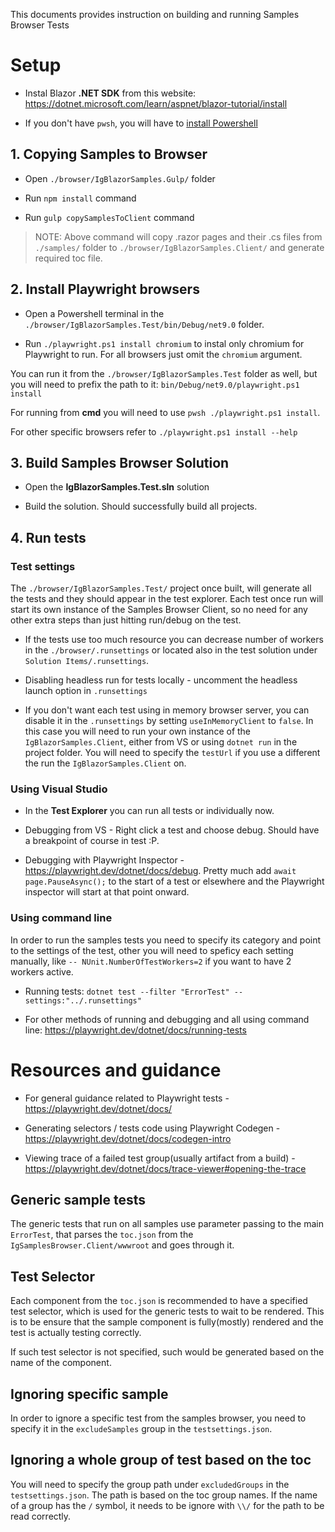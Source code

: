 This documents provides instruction on building and running Samples Browser Tests

# Setup

- Instal Blazor **.NET SDK** from this website:
https://dotnet.microsoft.com/learn/aspnet/blazor-tutorial/install

- If you don't have `pwsh`, you will have to [install Powershell](https://docs.microsoft.com/powershell/scripting/install/installing-powershell)

## 1. Copying Samples to Browser

- Open `./browser/IgBlazorSamples.Gulp/` folder

- Run `npm install` command

- Run `gulp copySamplesToClient` command

> NOTE: Above command will copy .razor pages and their .cs files from `./samples/` folder to `./browser/IgBlazorSamples.Client/` and generate required toc file.

## 2. Install Playwright browsers

- Open a Powershell terminal in the `./browser/IgBlazorSamples.Test/bin/Debug/net9.0` folder.

- Run `./playwright.ps1 install chromium` to instal only chromium for Playwright to run. For all browsers just omit the  `chromium` argument.

You can run it from the `./browser/IgBlazorSamples.Test` folder as well, but you will need to prefix the path to it: `bin/Debug/net9.0/playwright.ps1 install`

For running from **cmd** you will need to use `pwsh ./playwright.ps1 install`.

For other specific browsers refer to `./playwright.ps1 install --help`

## 3. Build Samples Browser Solution

- Open the **IgBlazorSamples.Test.sln** solution

- Build the solution. Should successfully build all projects.

## 4. Run tests

### Test settings

The `./browser/IgBlazorSamples.Test/` project once built, will generate all the tests and they should appear in the test explorer.
Each test once run will start its own instance of the Samples Browser Client, so no need for any other extra steps than just hitting run/debug on the test.


- If the tests use too much resource you can decrease number of workers in the  `./browser/.runsettings` or located also in the test solution under `Solution Items/.runsettings`.

- Disabling headless run for tests locally - uncomment the headless launch option in `.runsettings` 

- If you don't want each test using in memory browser server, you can disable it in the `.runsettings` by setting `useInMemoryClient` to `false`. In this case you will need to run your own instance of the `IgBlazorSamples.Client`, either from VS or using `dotnet run` in the project folder.
You will need to specify the `testUrl` if you use a different the run the `IgBlazorSamples.Client` on.

### Using Visual Studio

- In the **Test Explorer** you can run all tests or individually now.

- Debugging from VS - Right click a test and choose debug. Should have a breakpoint of course in test :P.

- Debugging with Playwright Inspector - https://playwright.dev/dotnet/docs/debug. Pretty much add `await page.PauseAsync();` to the start of a test or elsewhere and the Playwright inspector will start at that point onward.

### Using command line

In order to run the samples tests you need to specify its category and point to the settings of the test, other you will need to speficy each setting manually, like `-- NUnit.NumberOfTestWorkers=2` if you want to have 2 workers active.

- Running tests: `dotnet test --filter "ErrorTest" --settings:"../.runsettings"`

- For other methods of running and debugging and all using command line: https://playwright.dev/dotnet/docs/running-tests

# Resources and guidance

- For general guidance related to Playwright tests - https://playwright.dev/dotnet/docs/

- Generating selectors / tests code using Playwright Codegen - https://playwright.dev/dotnet/docs/codegen-intro

- Viewing trace of a failed test group(usually artifact from a build) - https://playwright.dev/dotnet/docs/trace-viewer#opening-the-trace

## Generic sample tests

The generic tests that run on all samples use parameter passing to the main `ErrorTest`, that parses the `toc.json` from the `IgSamplesBrowser.Client/wwwroot` and goes through it.

## Test Selector

Each component from the `toc.json` is recommended to have a specified test selector, which is used for the generic tests to wait to be rendered. This is to be ensure that the sample component is fully(mostly) rendered and the test is actually testing correctly.

If such test selector is not specified, such would be generated based on the name of the component.

## Ignoring specific sample

In order to ignore a specific test from the samples browser, you need to specify it in the `excludeSamples` group in the `testsettings.json`.

## Ignoring a whole group of test based on the toc

You will need to specify the group path under `excludedGroups` in the `testsettings.json`. The path is based on the toc group names.
If the name of a group has the `/` symbol, it needs to be ignore with `\\/` for the path to be read correctly.
